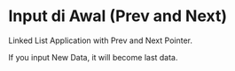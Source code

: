 # Input di Awal (Prev and Next)
Linked List Application with Prev and Next Pointer.

If you input New Data, it will become last data.
